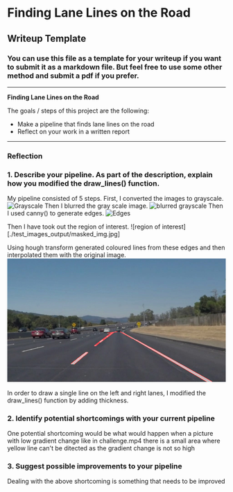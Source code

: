# **Finding Lane Lines on the Road** 

## Writeup Template

### You can use this file as a template for your writeup if you want to submit it as a markdown file. But feel free to use some other method and submit a pdf if you prefer.

---

**Finding Lane Lines on the Road**

The goals / steps of this project are the following:
* Make a pipeline that finds lane lines on the road
* Reflect on your work in a written report


[//]: # (Image References)

[image1]: ./test_images_output/gray.jpg "Grayscale"
[image2]: ./test_images_output/blurr.jpg "blurred grayscale"
[image3]: ./test_images_output/edges.jpg "Edges"
[image4]: ./test_images_output/masked_img.jpg "region of interest"
[image5]: ./test_images_output/solidWhiteCurve.jpg "Final output"
---
### Reflection

### 1. Describe your pipeline. As part of the description, explain how you modified the draw_lines() function.

My pipeline consisted of 5 steps. First, I converted the images to grayscale.
![Grayscale][image1]
Then I blurred the gray scale image.
![blurred grayscale][image2]
Then I used canny() to generate edges.
![Edges][image3]

Then I have took out the region of interest. 
![region of interest][./test_images_output/masked_img.jpg]

Using hough transform generated 
coloured lines from these edges and then interpolated them with the original image. 
![Final output][image5]

In order to draw a single line on the left and right lanes, I modified the draw_lines() function by adding thickness.





### 2. Identify potential shortcomings with your current pipeline


One potential shortcoming would be what would happen when a picture with low gradient change like in challenge.mp4 there is a small area where
yellow line can't be ditected as the gradient change is not so high


### 3. Suggest possible improvements to your pipeline

Dealing with the above shortcoming is something that needs to be improved

